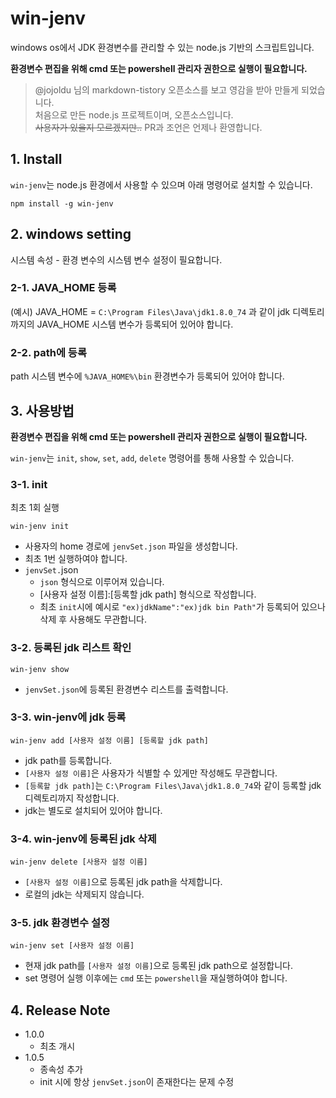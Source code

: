 # win-jenv

windows os에서 JDK 환경변수를 관리할 수 있는 node.js 기반의 스크립트입니다.

**환경변수 편집을 위해 cmd 또는 powershell 관리자 권한으로 실행이 필요합니다.**

> @jojoldu 님의 markdown-tistory 오픈소스를 보고 영감을 받아 만들게 되었습니다.  
> 처음으로 만든 node.js 프로젝트이며, 오픈소스입니다.  
> ~~사용자가 있을지 모르겠지만..~~ PR과 조언은 언제나 환영합니다.

## 1. Install

`win-jenv`는 node.js 환경에서 사용할 수 있으며 아래 명령어로 설치할 수 있습니다. 

```
npm install -g win-jenv
```

## 2. windows setting

시스템 속성 - 환경 변수의 시스템 변수 설정이 필요합니다.

### 2-1. JAVA_HOME 등록

(예시) JAVA_HOME = `C:\Program Files\Java\jdk1.8.0_74` 과 같이 jdk 디렉토리까지의 JAVA_HOME 시스템 변수가 등록되어 있어야 합니다.

### 2-2. path에 등록

path 시스템 변수에 `%JAVA_HOME%\bin` 환경변수가 등록되어 있어야 합니다.

## 3. 사용방법

**환경변수 편집을 위해 cmd 또는 powershell 관리자 권한으로 실행이 필요합니다.**

`win-jenv`는 `init`, `show`, `set`, `add`, `delete` 명령어를 통해 사용할 수 있습니다.

### 3-1. init

최초 1회 실행

```
win-jenv init
```

- 사용자의 home 경로에 `jenvSet.json` 파일을 생성합니다.
- 최초 1번 실행하여야 합니다.
- `jenvSet.`json
  - `json` 형식으로 이루어져 있습니다.
  - [사용자 설정 이름]:[등록할 jdk path] 형식으로 작성합니다.
  - 최초 `init`시에 예시로 `"ex)jdkName":"ex)jdk bin Path"`가 등록되어 있으나 삭제 후 사용해도 무관합니다.

### 3-2. 등록된 jdk 리스트 확인

```
win-jenv show
```

- `jenvSet.json`에 등록된 환경변수 리스트를 출력합니다.

### 3-3. win-jenv에 jdk 등록

```
win-jenv add [사용자 설정 이름] [등록할 jdk path]
```

- jdk path를 등록합니다.
- `[사용자 설정 이름]`은 사용자가 식별할 수 있게만 작성해도 무관합니다.
- `[등록할 jdk path]`는 `C:\Program Files\Java\jdk1.8.0_74`와 같이 등록할 jdk 디렉토리까지 작성합니다.
- jdk는 별도로 설치되어 있어야 합니다.

### 3-4. win-jenv에 등록된 jdk 삭제

```
win-jenv delete [사용자 설정 이름]
```

- `[사용자 설정 이름]`으로 등록된 jdk path을 삭제합니다.
- 로컬의 jdk는 삭제되지 않습니다.

### 3-5. jdk 환경변수 설정

```
win-jenv set [사용자 설정 이름]
```

- 현재 jdk path를 `[사용자 설정 이름]`으로 등록된 jdk path으로 설정합니다.
- set 명령어 실행 이후에는 `cmd` 또는 `powershell`을 재실행하여야 합니다.

## 4. Release Note

- 1.0.0
  - 최초 개시
- 1.0.5
  - 종속성 추가
  - init 시에 항상 `jenvSet.json`이 존재한다는 문제 수정
